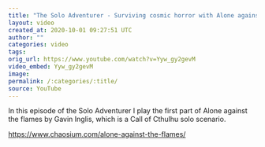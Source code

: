 ```yaml
---
title: "The Solo Adventurer - Surviving cosmic horror with Alone against the flames"
layout: video
created_at: 2020-10-01 09:27:51 UTC
author: ""
categories: video
tags: 
orig_url: https://www.youtube.com/watch?v=Yyw_gy2gevM
video_embed: Yyw_gy2gevM
image:
permalink: /:categories/:title/
source: YouTube
---
```

In this episode of the Solo Adventurer I play the first part of Alone against the flames by Gavin Inglis, which is a Call of Cthulhu solo scenario.

https://www.chaosium.com/alone-against-the-flames/